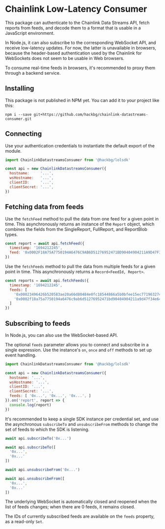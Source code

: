 # Chainlink Low-Latency Consumer

This package can authenticate to the Chainlink Data Streams API,
fetch reports from feeds, and decode them to a format that is
usable in a JavaScript environment.

In Node.js, it can also subscribe to the corresponding WebSocket API,
and receive low-latency updates. For now, the latter is unavailable
in browsers, because the header-based authentication used by the
Chainlink for WebSockets does not seem to be usable in Web browsers.

To consume real-time feeds in browsers, it's recommended to proxy them
through a backend service.

## Installing

This package is not published in NPM yet. You can add it to your project like this:

```
npm i --save git+https://github.com/hackbg/chainlink-datastreams-consumer.git
```

## Connecting

Use your authentication credentials to instantiate the default export of the module.

```javascript
import ChainlinkDatastreamsConsumer from '@hackbg/lolsdk'

const api = new ChainlinkDatastreamsConsumer({
  hostname:     '...',
  wsHostname:   '...',
  clientID:     '...',
  clientSecret: '...',
})
```

## Fetching data from feeds

Use the `fetchFeed` method to pull the data from one feed for a given point in time.
This asynchronously returns an instance of the `Report` object, which combines the fields
from the SingleReport, FullReport, and ReportBlob types.

```javascript
const report = await api.fetchFeed({
  timestamp: '1694212245',
  feed: '0x0002F18A75A7750194A6476C9AB6D51276952471BD90404904211A9D47F34E64',
})
```

Use the `fetchFeeds` method to pull the data from multiple feeds for a given point in time.
This asynchronously returns a `Record<FeedId, Report>`.

```javascript
const reports = await api.fetchFeeds({
  timestamp: '1694212245',
  feeds: [
    '0x00023496426b520583ae20a66d80484e0fc18544866a5b0bfee15ec771963274',
    '0x0002f18a75a7750194a6476c9ab6d51276952471bd90404904211a9d47f34e64'
  ] 
})
```

## Subscribing to feeds

In Node.js, you can also use the WebSocket-based API.

The optional `feeds` parameter allows you to connect and subscribe in a single expression.
Use the instance's `on`, `once` and `off` methods to set up event handling.

```javascript
import ChainlinkDatastreamsConsumer from '@hackbg/lolsdk'

const api = new ChainlinkDatastreamsConsumer({
  hostname: '...',
  wsHostname: '...',
  clientID: '...',
  clientSecret: '...',
  feeds: [ '0x...', '0x...', '0x...', ]
}).on('report', report => {
  console.log(report)
})
```

It's recommended to keep a single SDK instance per credential set, and use
the asynchronous `subscribeTo` and `unsubscribeFrom` methods to change the
set of feeds to which the SDK is listening. 

```javascript
await api.subscribeTo('0x...')

await api.subscribeTo([
  '0x...',
  '0x...'
])

await api.unsubscribeFrom('0x...')

await api.unsubscribeFrom([
  '0x...',
  '0x...'
])
```

The underlying WebSocket is automatically closed and reopened when the
list of feeds changes; when there are 0 feeds, it remains closed.

The IDs of currently subscribed feeds are available on the `feeds`
property, as a read-only `Set`.
